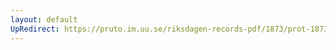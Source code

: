 ```yaml
---
layout: default
UpRedirect: https://pruto.im.uu.se/riksdagen-records-pdf/1873/prot-1873--ak--514.pdf
---
```

